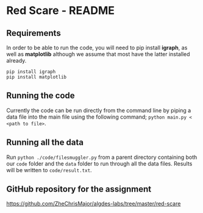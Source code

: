# Red Scare - README

## Requirements
In order to be able to run the code, you will need to pip install **igraph**, as well as **matplotlib** although we assume that most have the latter installed already. 

```
pip install igraph
pip install matplotlib
```

## Running the code
Currently the code can be run directly from the command line by piping a data file into the main file using the following command; 
`python main.py < <path to file>`.

## Running all the data
Run `python ./code/filesmuggler.py` from a parent directory containing both our `code` folder and the `data` folder to run through all the data files. Results will be written to `code/result.txt`.

## GitHub repository for the assignment
https://github.com/ZheChrisMajor/algdes-labs/tree/master/red-scare